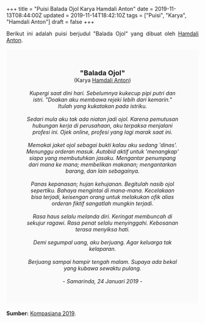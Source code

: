 +++
title = "Puisi Balada Ojol Karya Hamdali Anton"
date = 2019-11-13T08:44:00Z
updated = 2019-11-14T18:42:10Z
tags = ["Puisi", "Karya", "Hamdali Anton"]
draft = false
+++

<div dir="ltr" style="text-align: left;" trbidi="on"><div dir="ltr" style="text-align: left;" trbidi="on"><div dir="ltr" style="text-align: left;" trbidi="on"><div style="text-align: justify;">Berikut ini adalah puisi berjudul "Balada Ojol" yang dibuat oleh <a href="https://www.kompasiana.com/hamdalianton" target="_blank">Hamdali Anton</a>. </div><br /><div style="background: #FAFAFA; font-size: 14px; height: auto; margin: 0 auto; padding: 50px; text-align: center; width: auto;"><span style="font-size: 18px;"><b>"Balada Ojol"</b></span><br />(Karya <a href="https://www.sekata.web.id/tags/hamdali-anton" target="_blank">Hamdali Anton</a>)<br /><br /><i>Kupergi saat dini hari. Sebelumnya kukecup pipi putri dan istri. "Doakan aku membawa rejeki lebih dari kemarin." Itulah yang kukatakan pada istriku.<br /><br />Sedari mula aku tak ada niatan jadi ojol. Karena pemutusan hubungan kerja di perusahaan, aku terpaksa menjalani profesi ini. Ojek online, profesi yang lagi marak saat ini. <br /><br />Memakai jaket ojol sebagai bukti kalau aku sedang 'dinas'. Menunggu orderan masuk. Autobid aktif untuk 'menangkap' siapa yang membutuhkan jasaku. Mengantar penumpang dari mana ke mana; membelikan makanan; mengantarkan barang, dan lain sebagainya.<br /><br />Panas kepanasan; hujan kehujanan. Begitulah nasib ojol sepertiku. Bahaya mengintai di mana-mana. Kecelakaan bisa terjadi, keisengan orang untuk melakukan ofik alias orderan fiktif sangatlah mungkin terjadi.<br /><br />Rasa haus selalu melanda diri. Keringat membuncah di sekujur ragawi. Rasa penat selalu menyinggahi. Kebosanan terasa menyiksa hati. <br /><br />Demi segumpal uang, aku berjuang. Agar keluarga tak kelaparan. <br /><br />Berjuang sampai hampir tengah malam. Supaya ada bekal yang kubawa sewaktu pulang.<br /><br />- Samarinda, 24 Januari 2019 -</i></div></div></div><br /><div style="text-align: justify;"><b>Sumber:</b> <a href="https://www.kompasiana.com/hamdalianton/5c49b1d2c112fe4cfb285f2a/puisi-balada-ojol" target="_blank">Kompasiana 2019</a>.</div></div>
